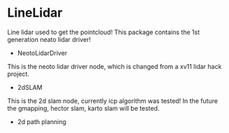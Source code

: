 # LineLidar
Line lidar used to get the pointcloud!
This package contains the 1st generation neato lidar driver! 

- NeotoLidarDriver 
 
 This is the neoto lidar driver node, which is changed from a xv11 lidar hack project.
 
 - 2dSLAM
 
 This is the 2d slam node, currently icp algorithm was tested! In the future the gmapping, hector slam, karto slam will be tested.
 
 - 2d path planning
  